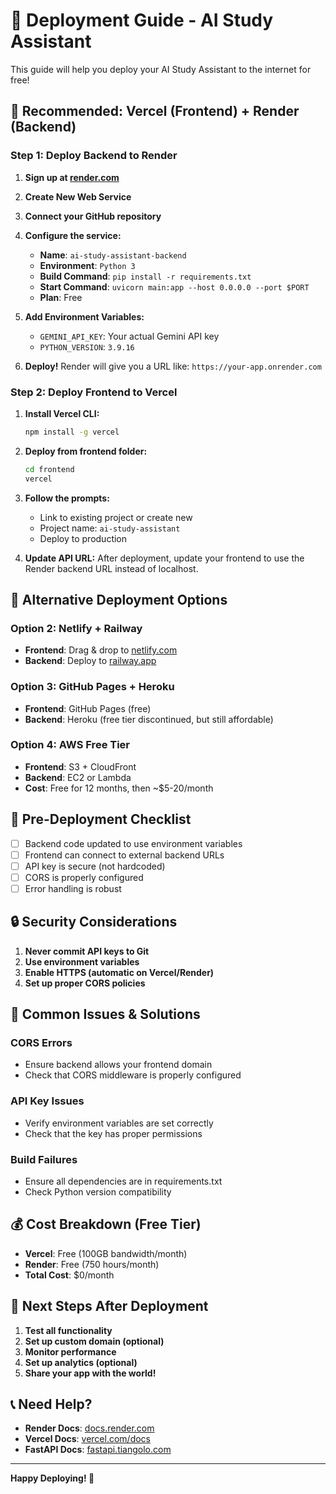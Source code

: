 # 🚀 Deployment Guide - AI Study Assistant

This guide will help you deploy your AI Study Assistant to the internet for free!

## 🌟 **Recommended: Vercel (Frontend) + Render (Backend)**

### **Step 1: Deploy Backend to Render**

1. **Sign up at [render.com](https://render.com)**
2. **Create New Web Service**
3. **Connect your GitHub repository**
4. **Configure the service:**
   - **Name**: `ai-study-assistant-backend`
   - **Environment**: `Python 3`
   - **Build Command**: `pip install -r requirements.txt`
   - **Start Command**: `uvicorn main:app --host 0.0.0.0 --port $PORT`
   - **Plan**: Free

5. **Add Environment Variables:**
   - `GEMINI_API_KEY`: Your actual Gemini API key
   - `PYTHON_VERSION`: `3.9.16`

6. **Deploy!** Render will give you a URL like: `https://your-app.onrender.com`

### **Step 2: Deploy Frontend to Vercel**

1. **Install Vercel CLI:**
   ```bash
   npm install -g vercel
   ```

2. **Deploy from frontend folder:**
   ```bash
   cd frontend
   vercel
   ```

3. **Follow the prompts:**
   - Link to existing project or create new
   - Project name: `ai-study-assistant`
   - Deploy to production

4. **Update API URL:**
   After deployment, update your frontend to use the Render backend URL instead of localhost.

## 🔧 **Alternative Deployment Options**

### **Option 2: Netlify + Railway**
- **Frontend**: Drag & drop to [netlify.com](https://netlify.com)
- **Backend**: Deploy to [railway.app](https://railway.app)

### **Option 3: GitHub Pages + Heroku**
- **Frontend**: GitHub Pages (free)
- **Backend**: Heroku (free tier discontinued, but still affordable)

### **Option 4: AWS Free Tier**
- **Frontend**: S3 + CloudFront
- **Backend**: EC2 or Lambda
- **Cost**: Free for 12 months, then ~$5-20/month

## 📝 **Pre-Deployment Checklist**

- [ ] Backend code updated to use environment variables
- [ ] Frontend can connect to external backend URLs
- [ ] API key is secure (not hardcoded)
- [ ] CORS is properly configured
- [ ] Error handling is robust

## 🔒 **Security Considerations**

1. **Never commit API keys to Git**
2. **Use environment variables**
3. **Enable HTTPS (automatic on Vercel/Render)**
4. **Set up proper CORS policies**

## 🚨 **Common Issues & Solutions**

### **CORS Errors**
- Ensure backend allows your frontend domain
- Check that CORS middleware is properly configured

### **API Key Issues**
- Verify environment variables are set correctly
- Check that the key has proper permissions

### **Build Failures**
- Ensure all dependencies are in requirements.txt
- Check Python version compatibility

## 💰 **Cost Breakdown (Free Tier)**

- **Vercel**: Free (100GB bandwidth/month)
- **Render**: Free (750 hours/month)
- **Total Cost**: $0/month

## 🎯 **Next Steps After Deployment**

1. **Test all functionality**
2. **Set up custom domain (optional)**
3. **Monitor performance**
4. **Set up analytics (optional)**
5. **Share your app with the world!**

## 📞 **Need Help?**

- **Render Docs**: [docs.render.com](https://docs.render.com)
- **Vercel Docs**: [vercel.com/docs](https://vercel.com/docs)
- **FastAPI Docs**: [fastapi.tiangolo.com](https://fastapi.tiangolo.com)

---

**Happy Deploying! 🚀**
